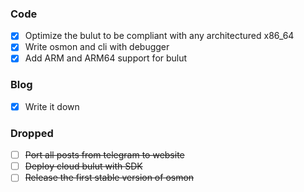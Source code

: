 ### Code

- [x] Optimize the bulut to be compliant with any architectured x86_64
- [x] Write osmon and cli with debugger
- [x] Add ARM and ARM64 support for bulut

### Blog

- [x] Write it down


### Dropped

- [ ] ~~Port all posts from telegram to website~~
- [ ] ~~Deploy cloud bulut with SDK~~
- [ ] ~~Release the first stable version of osmon~~
